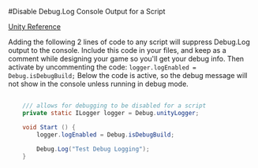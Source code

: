 #Disable Debug.Log Console Output for a Script

[Unity Reference ](https://docs.unity3d.com/ScriptReference/Logger-logEnabled.html)
 
 Adding the following 2 lines of code to any script will suppress Debug.Log output to the console.  Include this code in your files, and keep as a comment while designing your game so you'll get your debug info.  Then activate by uncommenting the code: `logger.logEnabled = Debug.isDebugBuild;`
Below the code is active, so the debug message will not show in the console unless running in debug mode.
   

```java
  
    /// allows for debugging to be disabled for a script
    private static ILogger logger = Debug.unityLogger;

	void Start () {
        logger.logEnabled = Debug.isDebugBuild;
        
        Debug.Log("Test Debug Logging");
	}
```


	